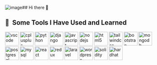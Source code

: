 ![image](https://github.com/Sailinhha/Sailinhha/assets/173933012/02861766-ecf4-4dde-8168-d6946cbd0c1a)## Hi there 👋

<!--
**Sailinhha/Sailinhha** is a ✨ _special_ ✨ repository because its `README.md` (this file) appears on your GitHub profile.

Here are some ideas to get you started:

- 🔭 I’m currently working on NFT game project.
- 🌱 I’m currently learning Motoko
- 👯 I’m looking to collaborate on you.
- 📫 How to reach me: jonga0683@gmail.com
- 😄 Pronouns: No special in the world!
-->
<h2> 🚀 &nbsp;Some Tools I Have Used and Learned</h2>
<p align="left">
<img src="https://cdn.jsdelivr.net/gh/devicons/devicon/icons/vscode/vscode-original.svg" alt="vscode" width="45" height="45"/>
 <img src="https://cdn.jsdelivr.net/gh/devicons/devicon@latest/icons/cplusplus/cplusplus-original.svg" alt="cplusplus" width="45" height="45" />
 <img src="https://cdn.jsdelivr.net/gh/devicons/devicon@latest/icons/python/python-original.svg" alt="python" width="45" height="45"/>
 <img src="https://cdn.jsdelivr.net/gh/devicons/devicon@latest/icons/django/django-plain.svg" alt="django" width="45" height="45"/>
 <img src="https://cdn.jsdelivr.net/gh/devicons/devicon@latest/icons/javascript/javascript-original.svg" alt="javascript" width="45" height="45" />            
 <img src="https://cdn.jsdelivr.net/gh/devicons/devicon@latest/icons/nodejs/nodejs-original.svg" alt="nodejs" width="45" height="45"/> 
 <img src="https://cdn.jsdelivr.net/gh/devicons/devicon@latest/icons/html5/html5-original.svg" alt="html5" width="45" height="45"/>
 <img src="https://cdn.jsdelivr.net/gh/devicons/devicon@latest/icons/tailwindcss/tailwindcss-original.svg" alt="tailwindcss" width="45" height="45"/>
 <img src="https://cdn.jsdelivr.net/gh/devicons/devicon@latest/icons/bootstrap/bootstrap-original.svg" alt="bootstrap" width="45" height="45"/>
<img src="https://cdn.jsdelivr.net/gh/devicons/devicon@latest/icons/mongodb/mongodb-original.svg" alt="mongodb" width="45" height="45"/>   
 <img src="https://cdn.jsdelivr.net/gh/devicons/devicon@latest/icons/postgresql/postgresql-original.svg" alt="postgresql" width="45" height="45"/>
 <img src="https://cdn.jsdelivr.net/gh/devicons/devicon@latest/icons/mysql/mysql-original.svg" alt="mysql" width="45" height="45" />    
<img src="https://cdn.jsdelivr.net/gh/devicons/devicon@latest/icons/react/react-original.svg" alt="react" width="45" height="45"/>       
<img src="https://cdn.jsdelivr.net/gh/devicons/devicon@latest/icons/redux/redux-original.svg" alt="redux" width="45" height="45"/>                  
<img src="https://cdn.jsdelivr.net/gh/devicons/devicon@latest/icons/laravel/laravel-original.svg" alt="laravel" width="45" height="45"/>
<img src="https://cdn.jsdelivr.net/gh/devicons/devicon@latest/icons/wordpress/wordpress-original.svg" alt="wordpress" width="45" height="45"/>
<img src="https://cdn.jsdelivr.net/gh/devicons/devicon@latest/icons/solidity/solidity-original.svg" alt="solidity" width="45" height="45"/>
<img src="https://cdn.jsdelivr.net/gh/devicons/devicon@latest/icons/hardhat/hardhat-original.svg" alt="hardhat" width="45" height="45"/>


          
          
          
          
          
          
          
          
          
          
          
          
          
          
          
          

          
           
          
          
          
          
          
          
</p>
